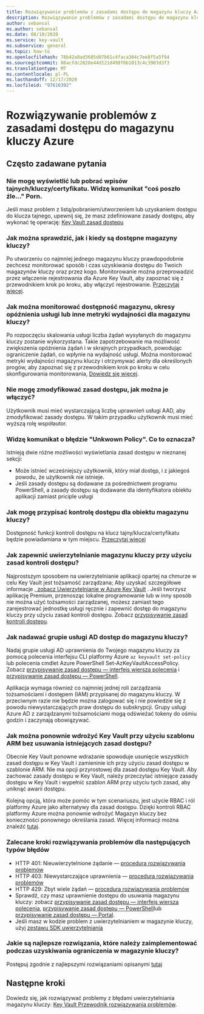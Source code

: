 ```yaml
---
title: Rozwiązywanie problemów z zasadami dostępu do magazynu kluczy Azure
description: Rozwiązywanie problemów z zasadami dostępu do magazynu kluczy Azure
author: sebansal
ms.author: sebansal
ms.date: 08/10/2020
ms.service: key-vault
ms.subservice: general
ms.topic: how-to
ms.openlocfilehash: 78b42a8ad3685d07b61c4faca384c7ee8f5a5f94
ms.sourcegitcommit: 86acfdc2020e44d121d498f0b1013c4c3903d3f3
ms.translationtype: MT
ms.contentlocale: pl-PL
ms.lasthandoff: 12/17/2020
ms.locfileid: "97616392"
---
```

# <a name="troubleshooting-azure-key-vault-access-policy-issues"></a>Rozwiązywanie problemów z zasadami dostępu do magazynu kluczy Azure

## <a name="frequently-asked-questions"></a>Często zadawane pytania

### <a name="i-am-not-able-to-list-or-get-secretskeyscertificate-i-am-seeing-something-went-wrong-error"></a>Nie mogę wyświetlić lub pobrać wpisów tajnych/kluczy/certyfikatu. Widzę komunikat "coś poszło źle..." Porn.
Jeśli masz problem z listą/pobraniem/utworzeniem lub uzyskaniem dostępu do klucza tajnego, upewnij się, że masz zdefiniowane zasady dostępu, aby wykonać tę operację: [Key Vault zasad dostępu](https://docs.microsoft.com/azure/key-vault/general/group-permissions-for-apps)

### <a name="how-can-i-identify-how-and-when-key-vaults-are-accessed"></a>Jak można sprawdzić, jak i kiedy są dostępne magazyny kluczy?

Po utworzeniu co najmniej jednego magazynu kluczy prawdopodobnie zechcesz monitorować sposób i czas uzyskiwania dostępu do Twoich magazynów kluczy oraz przez kogo. Monitorowanie można przeprowadzić przez włączenie rejestrowania dla Azure Key Vault, aby zapoznać się z przewodnikiem krok po kroku, aby włączyć rejestrowanie. [Przeczytaj więcej](./logging.md).

### <a name="how-can-i-monitor-vault-availability-service-latency-periods-or-other-performance-metrics-for-key-vault"></a>Jak można monitorować dostępność magazynu, okresy opóźnienia usługi lub inne metryki wydajności dla magazynu kluczy?

Po rozpoczęciu skalowania usługi liczba żądań wysyłanych do magazynu kluczy zostanie wykorzystana. Takie zapotrzebowanie ma możliwość zwiększenia opóźnienia żądań i w skrajnych przypadkach, powodując ograniczenie żądań, co wpłynie na wydajność usługi. Można monitorować metryki wydajności magazynu kluczy i otrzymywać alerty dla określonych progów, aby zapoznać się z przewodnikiem krok po kroku w celu skonfigurowania monitorowania, [Dowiedz się więcej](./alert.md).

### <a name="i-am-not-able-to-modify-access-policy-how-can-it-be-enabled"></a>Nie mogę zmodyfikować zasad dostępu, jak można je włączyć?
Użytkownik musi mieć wystarczającą liczbę uprawnień usługi AAD, aby zmodyfikować zasady dostępu. W takim przypadku użytkownik musi mieć wyższą rolę współautor.

### <a name="i-am-seeing-unkwown-policy-error-what-does-that-mean"></a>Widzę komunikat o błędzie "Unkwown Policy". Co to oznacza?
Istnieją dwie różne możliwości wyświetlania zasad dostępu w nieznanej sekcji:
* Może istnieć wcześniejszy użytkownik, który miał dostęp, i z jakiegoś powodu, że użytkownik nie istnieje.
* Jeśli zasady dostępu są dodawane za pośrednictwem programu PowerShell, a zasady dostępu są dodawane dla identyfikatora obiektu aplikacji zamiast priciple usługi

### <a name="how-can-i-assign-access-control-per-key-vault-object"></a>Jak mogę przypisać kontrolę dostępu dla obiektu magazynu kluczy? 

Dostępność funkcji kontroli dostępu na klucz tajny/klucza/certyfikatu będzie powiadamiana w tym miejscu. [Przeczytaj więcej](https://feedback.azure.com/forums/906355-azure-key-vault/suggestions/32213176-per-secret-key-certificate-access-control)

### <a name="how-can-i-provide-key-vault-authenticate-using-access-control-policy"></a>Jak zapewnić uwierzytelnianie magazynu kluczy przy użyciu zasad kontroli dostępu?

Najprostszym sposobem na uwierzytelnianie aplikacji opartej na chmurze w celu Key Vault jest tożsamość zarządzana; Aby uzyskać szczegółowe informacje [, zobacz Uwierzytelnianie w Azure Key Vault](authentication.md) .
Jeśli tworzysz aplikację Premium, przenosząc lokalne programowanie lub w inny sposób nie można użyć tożsamości zarządzanej, możesz zamiast tego zarejestrować jednostkę usługi ręcznie i zapewnić dostęp do magazynu kluczy przy użyciu zasad kontroli dostępu. Zobacz [przypisywanie zasad kontroli dostępu](assign-access-policy-portal.md).

### <a name="how-can-i-give-the-ad-group-access-to-the-key-vault"></a>Jak nadawać grupie usługi AD dostęp do magazynu kluczy?

Nadaj grupie usługi AD uprawnienia do Twojego magazynu kluczy za pomocą polecenia interfejsu CLI platformy Azure `az keyvault set-policy` lub polecenia cmdlet Azure PowerShell Set-AzKeyVaultAccessPolicy. Zobacz [przypisywanie zasad dostępu — interfejs wiersza polecenia](assign-access-policy-cli.md) i [przypisywanie zasad dostępu — PowerShell](assign-access-policy-powershell.md).

Aplikacja wymaga również co najmniej jednej roli zarządzania tożsamościami i dostępem (IAM) przypisanej do magazynu kluczy. W przeciwnym razie nie będzie można zalogować się i nie powiedzie się z powodu niewystarczających praw dostępu do subskrypcji. Grupy usługi Azure AD z zarządzanymi tożsamościami mogą odświeżać tokeny do ośmiu godzin i zaczynają obowiązywać.

### <a name="how-can-i-redeploy-key-vault-with-arm-template-without-deleting-existing-access-policies"></a>Jak można ponownie wdrożyć Key Vault przy użyciu szablonu ARM bez usuwania istniejących zasad dostępu?

Obecnie Key Vault ponowne wdrażanie spowoduje usunięcie wszystkich zasad dostępu w Key Vault i zamieninie ich przy użyciu zasad dostępu w szablonie ARM. Nie ma opcji przyrostowej dla zasad dostępu Key Vault. Aby zachować zasady dostępu w Key Vault, należy przeczytać istniejące zasady dostępu w Key Vault i wypełnić szablon ARM przy użyciu tych zasad, aby uniknąć awarii dostępu.

Kolejną opcją, która może pomóc w tym scenariuszu, jest użycie RBAC i ról platformy Azure jako alternatywy dla zasad dostępu. Dzięki kontroli RBAC platformy Azure można ponownie wdrożyć Magazyn kluczy bez konieczności ponownego określania zasad. Więcej informacji można znaleźć [tutaj](./rbac-guide.md).

### <a name="recommended-troubleshooting-steps-for-following-error-types"></a>Zalecane kroki rozwiązywania problemów dla następujących typów błędów

* HTTP 401: Nieuwierzytelnione żądanie — [procedura rozwiązywania problemów](rest-error-codes.md#http-401-unauthenticated-request)
* HTTP 403: Niewystarczające uprawnienia — [procedura rozwiązywania problemów](rest-error-codes.md#http-403-insufficient-permissions)
* HTTP 429: Zbyt wiele żądań — [procedura rozwiązywania problemów](rest-error-codes.md#http-429-too-many-requests)
* Sprawdź, czy masz uprawnienie dostępu do usuwania magazynu kluczy: zobacz [przypisywanie zasad dostępu — interfejs wiersza polecenia](assign-access-policy-cli.md), [przypisywanie zasad dostępu — PowerShell](assign-access-policy-powershell.md)lub [przypisywanie zasad dostępu — Portal](assign-access-policy-portal.md).
* Jeśli masz w kodzie problem z uwierzytelnianiem w magazynie kluczy, użyj [zestawu SDK uwierzytelniania](https://azure.github.io/azure-sdk/posts/2020-02-25/defaultazurecredentials.html)

### <a name="what-are-the-best-practices-i-should-implement-when-key-vault-is-getting-throttled"></a>Jakie są najlepsze rozwiązania, które należy zaimplementować podczas uzyskiwania ograniczenia w magazynie kluczy?
Postępuj zgodnie z najlepszymi rozwiązaniami opisanymi [tutaj](overview-throttling.md#how-to-throttle-your-app-in-response-to-service-limits)

## <a name="next-steps"></a>Następne kroki

Dowiedz się, jak rozwiązywać problemy z błędami uwierzytelniania magazynu kluczy: [Key Vault Przewodnik rozwiązywania problemów](rest-error-codes.md).
